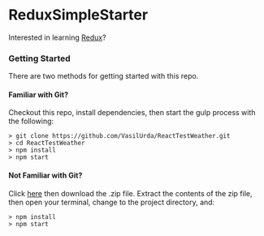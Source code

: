 # ReduxSimpleStarter

Interested in learning [Redux](https://www.udemy.com/react-redux/)?

### Getting Started

There are two methods for getting started with this repo.

#### Familiar with Git?
Checkout this repo, install dependencies, then start the gulp process with the following:

```
> git clone https://github.com/VasilUrda/ReactTestWeather.git
> cd ReactTestWeather
> npm install
> npm start
```

#### Not Familiar with Git?
Click [here](https://github.com/VasilUrda/ReactTestWeather/releases) then download the .zip file.  Extract the contents of the zip file, then open your terminal, change to the project directory, and:

```
> npm install
> npm start
```
